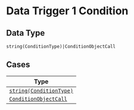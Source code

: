 
# Data Trigger 1 Condition

## Data Type

`string(ConditionType)|ConditionObjectCall`

## Cases

| Type |
|  --- |
| [`string(ConditionType)`](../../../doc/models/condition-type.md) |
| [`ConditionObjectCall`](../../../doc/models/condition-object-call.md) |


